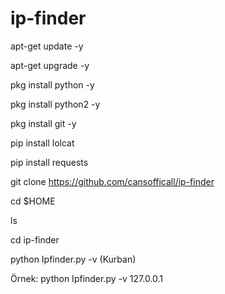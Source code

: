 # ip-finder
apt-get update -y

apt-get upgrade -y

pkg install python -y

pkg install python2 -y

pkg install git -y

pip install lolcat

pip install requests

git clone https://github.com/cansofficall/ip-finder

cd $HOME

ls

cd ip-finder

python Ipfinder.py -v (Kurban)

Örnek: python Ipfinder.py -v 127.0.0.1

